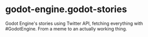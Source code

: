 # godot-engine.godot-stories
Godot Engine's stories using Twitter API, fetching everything with #GodotEngine. From a meme to an actually working thing.
